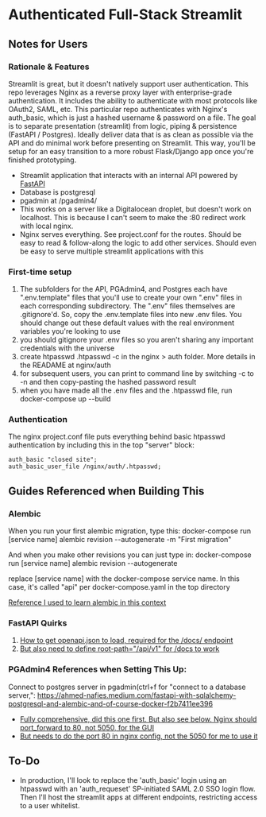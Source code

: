# Authenticated Full-Stack Streamlit

## Notes for Users

### Rationale & Features
Streamlit is great, but it doesn't natively support user authentication. This repo leverages Nginx as a reverse proxy layer with enterprise-grade authentication. It includes the ability to authenticate with most protocols like OAuth2, SAML, etc. This particular repo authenticates with Nginx's auth_basic, which is just a hashed username & password on a file. The goal is to separate presentation (streamlit) from logic, piping & persistence (FastAPI / Postgres). Ideally deliver data that is as clean as possible via the API and do minimal work before presenting on Streamlit. This way, you'll be setup for an easy transition to a more robust Flask/Django app once you're finished prototyping.

- Streamlit application that interacts with an internal API powered by [FastAPI](https://fastapi.tiangolo.com/)
- Database is postgresql
- pgadmin at /pgadmin4/
- This works on a server like a Digitalocean droplet, but doesn't work on localhost. This is because I can't seem to make the :80 redirect work with local nginx.
- Nginx serves everything. See project.conf for the routes. Should be easy to read & follow-along the logic to add other services. Should even be easy to serve multiple streamlit applications with this

### First-time setup
1. The subfolders for the API, PGAdmin4, and Postgres each have ".env.template" files that you'll use to create your own ".env" files in each corresponding subdirectory. The ".env" files themselves are .gitignore'd. So, copy the .env.template files into new .env files. You should change out these default values with the real environment variables you're looking to use
2. you should gitignore your .env files so you aren't sharing any important credentials with the universe
3. create htpasswd .htpasswd -c <user> in the nginx > auth folder. More details in the READAME at nginx/auth
4. for subsequent users, you can print to command line by switching -c to -n and then copy-pasting the hashed password result
5. when you have made all the .env files and the .htpasswd file, run docker-compose up --build

### Authentication
The nginx project.conf file puts everything behind basic htpasswd authentication by including this in the top "server" block:

    auth_basic "closed site";
    auth_basic_user_file /nginx/auth/.htpasswd;

## Guides Referenced when Building This

### Alembic
When you run your first alembic migration, type this:
    docker-compose run [service name] alembic revision --autogenerate -m "First migration"

And when you make other revisions you can just type in:
    docker-compose run [service name] alembic revision --autogenerate

replace [service name] with the docker-compose service name. In this case, it's called "api" per docker-compose.yaml in the top directory

[Reference I used to learn alembic in this context](https://ahmed-nafies.medium.com/fastapi-with-sqlalchemy-postgresql-and-alembic-and-of-course-docker-f2b7411ee396)

### FastAPI Quirks
1. [How to get openapi.json to load, required for the /docs/ endpoint](https://github.com/tiangolo/fastapi/issues/102#issuecomment-739520277)
2. [But also need to define root-path="/api/v1" for /docs to work](https://fastapi.tiangolo.com/advanced/behind-a-proxy/)

### PGAdmin4 References when Setting This Up:
Connect to postgres server in pgadmin(ctrl+f for "connect to a database server,": https://ahmed-nafies.medium.com/fastapi-with-sqlalchemy-postgresql-and-alembic-and-of-course-docker-f2b7411ee396

- [Fully comprehensive, did this one first. But also see below. Nginx should port_forward to 80, not 5050, for the GUI](https://www.enterprisedb.com/postgres-tutorials/reverse-proxying-pgadmin)
- [But needs to do the port 80 in nginx config, not the 5050 for me to use it](https://stackoverflow.com/questions/61802782/reverse-proxy-in-docker-using-nginx-for-pgadmin4)

## To-Do
- In production, I'll look to replace the 'auth_basic' login using an htpasswd with an 'auth_requeset' SP-initiated SAML 2.0 SSO login flow. Then I'll host the streamlit apps at different endpoints, restricting access to a user whitelist.
